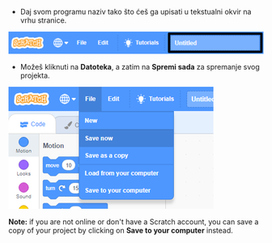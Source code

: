+ Daj svom programu naziv tako što ćeš ga upisati u tekstualni okvir na vrhu stranice.

![scratch project name textbox](images/name-annotated.png)

+ Možeš kliknuti na **Datoteka**, a zatim na **Spremi sada** za spremanje svog projekta.

![screenshot](images/save.png)

**Note:** if you are not online or don't have a Scratch account, you can save a copy of your project by clicking on **Save to your computer** instead.